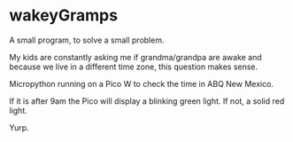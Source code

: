 # wakeyGramps

A small program, to solve a small problem.

My kids are constantly asking me if grandma/grandpa are awake and because we live in a different time zone, this question makes sense.

Micropython running on a Pico W to check the time in ABQ New Mexico.

If it is after 9am the Pico will display a blinking green light. If not, a solid red light.

Yurp. 
